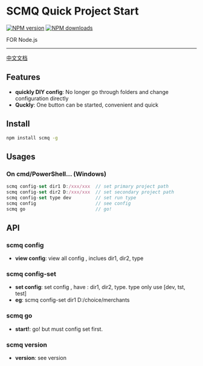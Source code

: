 # SCMQ Quick Project Start

[![NPM version](https://img.shields.io/npm/v/scmq.svg?style=flat)](https://npmjs.org/package/scmq)
[![NPM downloads](http://img.shields.io/npm/dm/scmq.svg?style=flat)](https://npmjs.org/package/scmq)

FOR Node.js

---
[中文文档](https://github.com/KnoveZ/scmq/blob/master/README.CN.MD)
## Features

* **quickly DIY config**:  No longer go through folders and change configuration directly
* **Quckly**: One button can be started, convenient and quick

## Install

```bash
npm install scmq -g
```
## Usages
### On cmd/PowerShell... (Windows)

```javascript
scmq config-set dir1 D:/xxx/xxx  // set primary project path
scmq config-set dir2 D:/xxx/xxx  // set secondary project path
scmq config-set type dev         // set run type
scmq config                      // see config
scmq go                          // go!
```
## API
### scmq config 
* **view config**: view all config , inclues dir1, dir2, type
### scmq config-set 
* **set config**: set config , have : dir1, dir2, type.
type only use [dev, tst, test]
* **eg**: scmq config-set dir1 D:/choice/merchants
### scmq go
* **start!**: go! but must config set first.
### scmq version
* **version**: see version